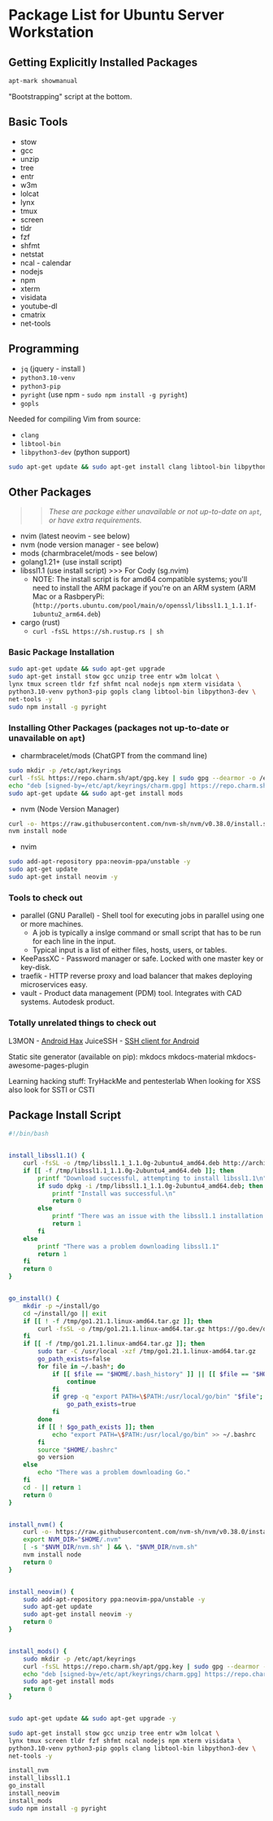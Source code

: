 # Package List for Ubuntu Server Workstation

## Getting Explicitly Installed Packages
```bash
apt-mark showmanual
```
"Bootstrapping" script at the bottom.

## Basic Tools
* stow
* gcc
* unzip
* tree
* entr
* w3m
* lolcat
* lynx
* tmux
* screen
* tldr
* fzf
* shfmt
* netstat
* ncal - calendar
* nodejs
* npm
* xterm
* visidata
* youtube-dl
* cmatrix
* net-tools

## Programming
* `jq` (jquery - install )
* `python3.10-venv`
* `python3-pip`
* `pyright` (use npm - `sudo npm install -g pyright`)
* `gopls`

Needed for compiling Vim from source:  
* `clang`
* `libtool-bin` 
* `libpython3-dev` (python support)
```bash
sudo apt-get update && sudo apt-get install clang libtool-bin libpython3-dev -y
```

## Other Packages
>> *These are package either unavailable or not up-to-date on `apt`, or have extra requirements.*
* nvim (latest neovim - see below)
* nvm (node version manager - see below)
* mods (charmbracelet/mods - see below)
* golang1.21+ (use install script)
* libssl1.1 (use install script) >>> For Cody (sg.nvim)
    * NOTE: The install script is for amd64 compatible systems; 
      you'll need to install the ARM package if you're on an ARM system (ARM Mac or a RasbperyPi: 
      (`http://ports.ubuntu.com/pool/main/o/openssl/libssl1.1_1.1.1f-1ubuntu2_arm64.deb`)
* cargo (rust)
    * `curl -fsSL https://sh.rustup.rs | sh`

### Basic Package Installation
```bash
sudo apt-get update && sudo apt-get upgrade
sudo apt-get install stow gcc unzip tree entr w3m lolcat \
lynx tmux screen tldr fzf shfmt ncal nodejs npm xterm visidata \
python3.10-venv python3-pip gopls clang libtool-bin libpython3-dev \
net-tools -y
sudo npm install -g pyright
```

### Installing Other Packages (packages not up-to-date or unavailable on `apt`)
* charmbracelet/mods (ChatGPT from the command line)
```bash
sudo mkdir -p /etc/apt/keyrings
curl -fsSL https://repo.charm.sh/apt/gpg.key | sudo gpg --dearmor -o /etc/apt/keyrings/charm.gpg
echo "deb [signed-by=/etc/apt/keyrings/charm.gpg] https://repo.charm.sh/apt/ * *" | sudo tee /etc/apt/sources.list.d/charm.list
sudo apt-get update && sudo apt-get install mods
```

* nvm (Node Version Manager)
```bash
curl -o- https://raw.githubusercontent.com/nvm-sh/nvm/v0.38.0/install.sh | bash )
nvm install node
```

* nvim
```bash
sudo add-apt-repository ppa:neovim-ppa/unstable -y
sudo apt-get update
sudo apt-get install neovim -y
```

### Tools to check out
* parallel (GNU Parallel) - Shell tool for executing jobs in parallel using one or more machines.
    * A job is typically a inslge command or small script that has to be run for each line in the input.
    * Typical input is a list of either files, hosts, users, or tables.
* KeePassXC - Password manager or safe. Locked with one master key or key-disk.
* traefik - HTTP reverse proxy and load balancer that makes deploying microservices easy.
* vault - Product data management (PDM) tool. Integrates with CAD systems. Autodesk product.


### Totally unrelated things to check out
L3MON - [Android Hax](https://www.golinuxcloud.com/l3mon-hack-android-mobile-remotely/)
JuiceSSH - [SSH client for Android](https://juicessh.com/)


Static site generator (available on pip):
mkdocs 
mkdocs-material
mkdocs-awesome-pages-plugin

Learning hacking stuff:
TryHackMe and pentesterlab
When looking for XSS also look for SSTI or CSTI


## Package Install Script
```bash
#!/bin/bash


install_libssl1.1() {
    curl -fsSL -o /tmp/libssl1.1_1.1.0g-2ubuntu4_amd64.deb http://archive.ubuntu.com/ubuntu/pool/main/o/openssl/libssl1.1_1.1.0g-2ubuntu4_amd64.deb
    if [[ -f /tmp/libssl1.1_1.1.0g-2ubuntu4_amd64.deb ]]; then
        printf "Download successful, attempting to install libssl1.1\n"
        if sudo dpkg -i /tmp/libssl1.1_1.1.0g-2ubuntu4_amd64.deb; then
            printf "Install was successful.\n"
            return 0
        else
            printf "There was an issue with the libssl1.1 installation.\n"
            return 1
        fi
    else
        printf "There was a problem downloading libssl1.1"
        return 1
    fi
    return 0
}


go_install() {
    mkdir -p ~/install/go
    cd ~/install/go || exit
    if [[ ! -f /tmp/go1.21.1.linux-amd64.tar.gz ]]; then
        curl -fsSL -o /tmp/go1.21.1.linux-amd64.tar.gz https://go.dev/dl/go1.21.1.linux-amd64.tar.gz
    fi
    if [[ -f /tmp/go1.21.1.linux-amd64.tar.gz ]]; then
        sudo tar -C /usr/local -xzf /tmp/go1.21.1.linux-amd64.tar.gz
        go_path_exists=false
        for file in ~/.bash*; do
            if [[ $file == "$HOME/.bash_history" ]] || [[ $file == "$HOME/.bash_logout" ]]; then
                continue
            fi
            if grep -q "export PATH=\$PATH:/usr/local/go/bin" "$file"; then
                go_path_exists=true
            fi
        done
        if [[ ! $go_path_exists ]]; then
            echo "export PATH=\$PATH:/usr/local/go/bin" >> ~/.bashrc
        fi
        source "$HOME/.bashrc"
        go version
    else
        echo "There was a problem downloading Go."
    fi
    cd - || return 1
    return 0
}


install_nvm() {
    curl -o- https://raw.githubusercontent.com/nvm-sh/nvm/v0.38.0/install.sh | bash
    export NVM_DIR="$HOME/.nvm"
    [ -s "$NVM_DIR/nvm.sh" ] && \. "$NVM_DIR/nvm.sh"
    nvm install node
    return 0
}


install_neovim() {
    sudo add-apt-repository ppa:neovim-ppa/unstable -y
    sudo apt-get update
    sudo apt-get install neovim -y
    return 0
}


install_mods() {
    sudo mkdir -p /etc/apt/keyrings
    curl -fsSL https://repo.charm.sh/apt/gpg.key | sudo gpg --dearmor -o /etc/apt/keyrings/charm.gpg
    echo "deb [signed-by=/etc/apt/keyrings/charm.gpg] https://repo.charm.sh/apt/ * *" | sudo tee /etc/apt/sources.list.d/charm.list
    sudo apt-get install mods
    return 0
}


sudo apt-get update && sudo apt-get upgrade -y

sudo apt-get install stow gcc unzip tree entr w3m lolcat \
lynx tmux screen tldr fzf shfmt ncal nodejs npm xterm visidata \
python3.10-venv python3-pip gopls clang libtool-bin libpython3-dev \
net-tools -y

install_nvm
install_libssl1.1
go_install
install_neovim
install_mods
sudo npm install -g pyright
```
